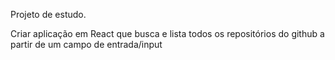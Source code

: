 Projeto de estudo.

Criar aplicação em React que busca e lista todos os repositórios do github a partir de um campo de entrada/input

